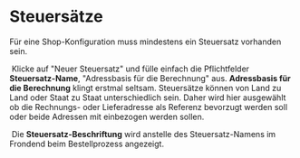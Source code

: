 # Steuersätze

Für eine Shop-Konfiguration muss mindestens ein Steuersatz vorhanden sein.

  Klicke auf "Neuer Steuersatz" und fülle einfach die Pflichtfelder **Steuersatz-Name**, "Adressbasis für die Berechnung" aus. **Adressbasis für die Berechnung** klingt erstmal seltsam. Steuersätze können von Land zu Land oder Staat zu Staat unterschiedlich sein. Daher wird hier ausgewählt ob die Rechnungs- oder Lieferadresse als Referenz bevorzugt werden soll oder beide Adressen mit einbezogen werden sollen. 

 Die **Steuersatz-Beschriftung** wird anstelle des Steuersatz-Namens im Frondend beim Bestellprozess angezeigt.